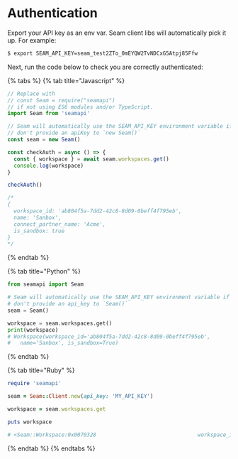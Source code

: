 # Authentication

Export your API key as an env var. Seam client libs will automatically pick it up. For example:

```sh
$ export SEAM_API_KEY=seam_test2ZTo_0mEYQW2TvNDCxG5Atpj85Ffw
```

Next, run the code below to check you are correctly authenticated:

{% tabs %}
{% tab title="Javascript" %}

```js
// Replace with
// const Seam = require("seamapi")
// if not using ES6 modules and/or TypeScript.
import Seam from 'seamapi'

// Seam will automatically use the SEAM_API_KEY environment variable if you
// don't provide an apiKey to `new Seam()`
const seam = new Seam()

const checkAuth = async () => {
  const { workspace } = await seam.workspaces.get()
  console.log(workspace)
}

checkAuth()

/*
{
  workspace_id: 'ab804f5a-7dd2-42c8-8d09-0beff4f795eb',
  name: 'Sanbox',
  connect_partner_name: 'Acme',
  is_sandbox: true
}
*/
```

{% endtab %}

{% tab title="Python" %}

```python
from seamapi import Seam

# Seam will automatically use the SEAM_API_KEY environment variable if you
# don't provide an api_key to `Seam()`
seam = Seam()

workspace = seam.workspaces.get()
print(workspace)
# Workspace(workspace_id='ab804f5a-7dd2-42c8-8d09-0beff4f795eb',
#   name='Sanbox', is_sandbox=True)
```

{% endtab %}

{% tab title="Ruby" %}

```ruby
require 'seamapi'

seam = Seam::Client.new(api_key: 'MY_API_KEY')

workspace = seam.workspaces.get

puts workspace

# <Seam::Workspace:0x0070328                                workspace_id="123e4567-e89b-12d3-a456-426614174000" name="MySandbox" connect_partner_name="Partner Sandbox" is_sandbox=true>
```

{% endtab %}
{% endtabs %}
